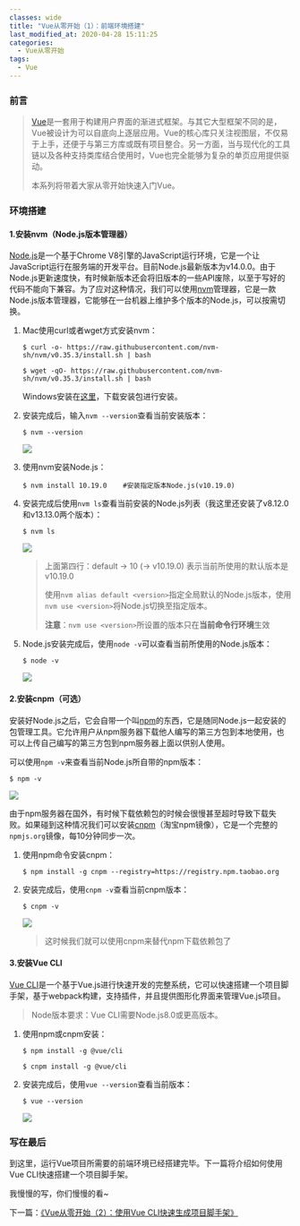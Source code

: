 ```yaml
---
classes: wide
title: "Vue从零开始（1）：前端环境搭建"
last_modified_at: 2020-04-28 15:11:25
categories:
  - Vue从零开始
tags:
  - Vue
---
```


### 前言

> [Vue](https://cn.vuejs.org/)是一套用于构建用户界面的渐进式框架。与其它大型框架不同的是，Vue被设计为可以自底向上逐层应用。Vue的核心库只关注视图层，不仅易于上手，还便于与第三方库或既有项目整合。另一方面，当与现代化的工具链以及各种支持类库结合使用时，Vue也完全能够为复杂的单页应用提供驱动。
>
> 本系列将带着大家从零开始快速入门Vue。

### 环境搭建

#### 1.安装nvm（Node.js版本管理器）

[Node.js](https://nodejs.org/)是一个基于Chrome V8引擎的JavaScript运行环境，它是一个让JavaScript运行在服务端的开发平台。目前Node.js最新版本为v14.0.0。由于Node.js更新速度快，有时候新版本还会将旧版本的一些API废除，以至于写好的代码不能向下兼容。为了应对这种情况，我们可以使用[nvm](https://github.com/nvm-sh/nvm)管理器，它是一款Node.js版本管理器，它能够在一台机器上维护多个版本的Node.js，可以按需切换。

1. Mac使用curl或者wget方式安装nvm：

   ```shell
   $ curl -o- https://raw.githubusercontent.com/nvm-sh/nvm/v0.35.3/install.sh | bash
   ```

   ```shell
   $ wget -qO- https://raw.githubusercontent.com/nvm-sh/nvm/v0.35.3/install.sh | bash
   ```

   Windows安装在[这里](https://github.com/coreybutler/nvm-windows/releases)，下载安装包进行安装。

2. 安装完成后，输入`nvm --version`查看当前安装版本：

   ```shell
   $ nvm --version
   ```

   ![](https://blog.ricardolsw.com/image/9UwS4Fm4Gv9VmCWd9QvJHKyNO50lll4P.jpg)

3. 使用nvm安装Node.js：

   ```shell
   $ nvm install 10.19.0 	#安装指定版本Node.js(v10.19.0)
   ```

4. 安装完成后使用`nvm ls`查看当前安装的Node.js列表（我这里还安装了v8.12.0和v13.13.0两个版本）：

   ```shell
   $ nvm ls
   ```

   ![](https://blog.ricardolsw.com/image/GSOSrnahPh8NoujpCnYXLNgneL55Rzsd.jpg)

   > 上面第四行：default -> 10 (-> v10.19.0) 表示当前所使用的默认版本是v10.19.0
   >
   > 使用`nvm alias default <version>`指定全局默认的Node.js版本，使用`nvm use <version>`将Node.js切换至指定版本。
   >
   > **注意**：`nvm use <version>`所设置的版本只在**当前命令行环境**生效

5. Node.js安装完成后，使用`node -v`可以查看当前所使用的Node.js版本：

   ```shell
   $ node -v
   ```

   ![](https://blog.ricardolsw.com/image/KmYCYrAhxgJRk85nIykYJzVrhjLYe8Qa.jpg)

#### 2.安装cnpm（可选）

安装好Node.js之后，它会自带一个叫[npm](https://www.npmjs.com/)的东西，它是随同Node.js一起安装的包管理工具。它允许用户从npm服务器下载他人编写的第三方包到本地使用，也可以上传自己编写的第三方包到npm服务器上面以供别人使用。

可以使用`npm -v`来查看当前Node.js所自带的npm版本：

```shell
$ npm -v
```

![](https://blog.ricardolsw.com/image/brxhU5ZnxMw0bhqB4dshWAudwGM1dSkT.jpg)

由于npm服务器在国外，有时候下载依赖包的时候会很慢甚至超时导致下载失败。如果碰到这种情况我们可以安装[cnpm](https://developer.aliyun.com/mirror/NPM?from=tnpm)（淘宝npm镜像），它是一个完整的`npmjs.org`镜像，每10分钟同步一次。

1. 使用npm命令安装cnpm：

   ```shell
   $ npm install -g cnpm --registry=https://registry.npm.taobao.org
   ```

2. 安装完成后，使用`cnpm -v`查看当前cnpm版本：

   ```shell
   $ cnpm -v
   ```

   ![](https://blog.ricardolsw.com/image/053leawrdSEXCOA1C1p4cPLwyphge8GR.jpg)

   > 这时候我们就可以使用cnpm来替代npm下载依赖包了

#### 3.安装Vue CLI

[Vue CLI](https://cli.vuejs.org/zh/)是一个基于Vue.js进行快速开发的完整系统，它可以快速搭建一个项目脚手架，基于webpack构建，支持插件，并且提供图形化界面来管理Vue.js项目。

> Node版本要求：Vue CLI需要Node.js8.0或更高版本。

1. 使用npm或cnpm安装：

   ```shell
   $ npm install -g @vue/cli
   ```

   ```shell
   $ cnpm install -g @vue/cli
   ```

2. 安装完成后，使用`vue --version`查看当前版本：

   ```shell
   $ vue --version
   ```

   ![](https://blog.ricardolsw.com/image/UCA2F8hhmYw7jbayyoh9lPutBLH17o2d.jpg)

### 写在最后

到这里，运行Vue项目所需要的前端环境已经搭建完毕。下一篇将介绍如何使用Vue CLI快速搭建一个项目脚手架。

我慢慢的写，你们慢慢的看~

下一篇：[《Vue从零开始（2）：使用Vue CLI快速生成项目脚手架》](https://ricardolsw.github.io/vue%E4%BB%8E%E9%9B%B6%E5%BC%80%E5%A7%8B/Vue%E4%BB%8E%E9%9B%B6%E5%BC%80%E5%A7%8B-2-%E4%BD%BF%E7%94%A8Vue-CLI%E5%BF%AB%E9%80%9F%E7%94%9F%E6%88%90%E9%A1%B9%E7%9B%AE%E8%84%9A%E6%89%8B%E6%9E%B6/)